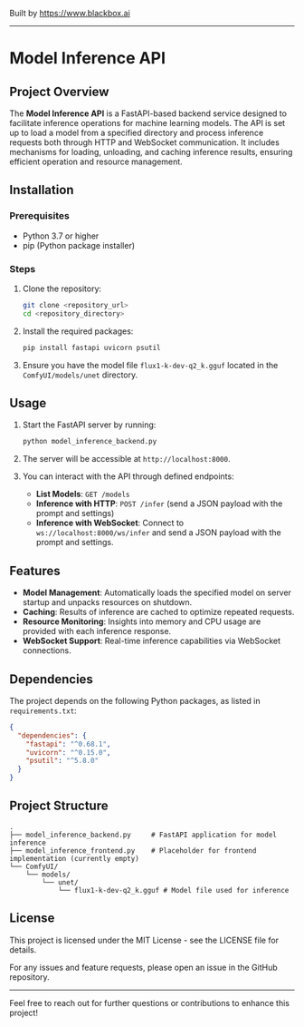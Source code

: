 
Built by https://www.blackbox.ai

---

# Model Inference API

## Project Overview
The **Model Inference API** is a FastAPI-based backend service designed to facilitate inference operations for machine learning models. The API is set up to load a model from a specified directory and process inference requests both through HTTP and WebSocket communication. It includes mechanisms for loading, unloading, and caching inference results, ensuring efficient operation and resource management.

## Installation

### Prerequisites
- Python 3.7 or higher
- pip (Python package installer)

### Steps
1. Clone the repository:
   ```bash
   git clone <repository_url>
   cd <repository_directory>
   ```

2. Install the required packages:
   ```bash
   pip install fastapi uvicorn psutil
   ```

3. Ensure you have the model file `flux1-k-dev-q2_k.gguf` located in the `ComfyUI/models/unet` directory.

## Usage

1. Start the FastAPI server by running:
   ```bash
   python model_inference_backend.py
   ```

2. The server will be accessible at `http://localhost:8000`.

3. You can interact with the API through defined endpoints:
   - **List Models**: `GET /models`
   - **Inference with HTTP**: `POST /infer` (send a JSON payload with the prompt and settings)
   - **Inference with WebSocket**: Connect to `ws://localhost:8000/ws/infer` and send a JSON payload with the prompt and settings.

## Features

- **Model Management**: Automatically loads the specified model on server startup and unpacks resources on shutdown.
- **Caching**: Results of inference are cached to optimize repeated requests.
- **Resource Monitoring**: Insights into memory and CPU usage are provided with each inference response.
- **WebSocket Support**: Real-time inference capabilities via WebSocket connections.

## Dependencies
The project depends on the following Python packages, as listed in `requirements.txt`:
```json
{
  "dependencies": {
    "fastapi": "^0.68.1",
    "uvicorn": "^0.15.0",
    "psutil": "^5.8.0"
  }
}
```

## Project Structure
```
.
├── model_inference_backend.py     # FastAPI application for model inference
├── model_inference_frontend.py    # Placeholder for frontend implementation (currently empty)
└── ComfyUI/
    └── models/
        └── unet/
            └── flux1-k-dev-q2_k.gguf # Model file used for inference
```

## License
This project is licensed under the MIT License - see the LICENSE file for details.

For any issues and feature requests, please open an issue in the GitHub repository.

---

Feel free to reach out for further questions or contributions to enhance this project!